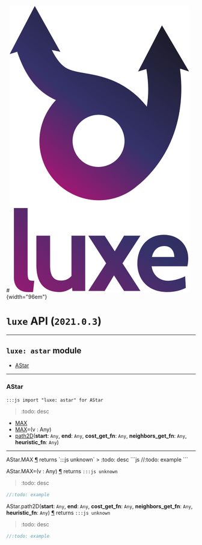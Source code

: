 #![](../images/luxe-dark.svg){width="96em"}

# `luxe` API (`2021.0.3`)  


---

## `luxe: astar` module

- [AStar](#astar)   

---

### AStar
`:::js import "luxe: astar" for AStar`
> :todo: desc

- [MAX](#AStar.MAX)
- [MAX](#AStar.MAX=)=(v : Any)
- [path2D](#AStar.path2D+5)(**start**: `Any`, **end**: `Any`, **cost_get_fn**: `Any`, **neighbors_get_fn**: `Any`, **heuristic_fn**: `Any`)

<hr/>
<endpoint module="luxe: astar" class="AStar" signature="MAX"></endpoint>
<signature id="AStar.MAX">AStar.MAX
<a class="headerlink" href="#AStar.MAX" title="Permanent link">¶</a></signature>
<span class='api_ret'>returns</span> `:::js unknown`
> :todo: desc   
```js
//:todo: example
```

<endpoint module="luxe: astar" class="AStar" signature="MAX=(v : Any)"></endpoint>
<signature id="AStar.MAX=">AStar.MAX=(v : Any)
<a class="headerlink" href="#AStar.MAX=" title="Permanent link">¶</a></signature>
<span class='api_ret'>returns</span> `:::js unknown`
> :todo: desc   
```js
//:todo: example
```

<endpoint module="luxe: astar" class="AStar" signature="path2D(start : Any, end : Any, cost_get_fn : Any, neighbors_get_fn : Any, heuristic_fn : Any)"></endpoint>
<signature id="AStar.path2D+5">AStar.path2D(**start**: `Any`, **end**: `Any`, **cost_get_fn**: `Any`, **neighbors_get_fn**: `Any`, **heuristic_fn**: `Any`)
<a class="headerlink" href="#AStar.path2D+5" title="Permanent link">¶</a></signature>
<span class='api_ret'>returns</span> `:::js unknown`
> :todo: desc   
```js
//:todo: example
```

